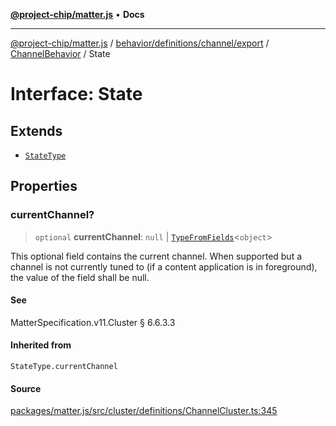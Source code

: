 [**@project-chip/matter.js**](../../../../../../../README.md) • **Docs**

***

[@project-chip/matter.js](../../../../../../../modules.md) / [behavior/definitions/channel/export](../../../README.md) / [ChannelBehavior](../README.md) / State

# Interface: State

## Extends

- [`StateType`](../../../-internal-/README.md#statetype)

## Properties

### currentChannel?

> `optional` **currentChannel**: `null` \| [`TypeFromFields`](../../../../../../../tlv/export/README.md#typefromfieldsf)\<`object`\>

This optional field contains the current channel. When supported but a channel is not currently tuned to
(if a content application is in foreground), the value of the field shall be null.

#### See

MatterSpecification.v11.Cluster § 6.6.3.3

#### Inherited from

`StateType.currentChannel`

#### Source

[packages/matter.js/src/cluster/definitions/ChannelCluster.ts:345](https://github.com/project-chip/matter.js/blob/7a8cbb56b87d4ccf34bec5a9a95ab40a1711324f/packages/matter.js/src/cluster/definitions/ChannelCluster.ts#L345)
